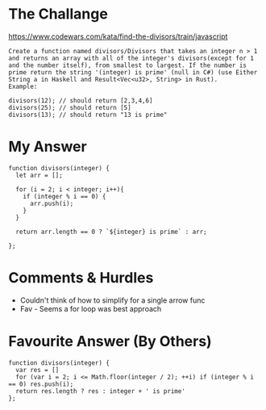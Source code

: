# The Challange

https://www.codewars.com/kata/find-the-divisors/train/javascript

```
Create a function named divisors/Divisors that takes an integer n > 1 and returns an array with all of the integer's divisors(except for 1 and the number itself), from smallest to largest. If the number is prime return the string '(integer) is prime' (null in C#) (use Either String a in Haskell and Result<Vec<u32>, String> in Rust).
Example:

divisors(12); // should return [2,3,4,6]
divisors(25); // should return [5]
divisors(13); // should return "13 is prime"
```

# My Answer

```
function divisors(integer) {
  let arr = [];
  
  for (i = 2; i < integer; i++){
    if (integer % i == 0) {
      arr.push(i);
    }
  }
  
  return arr.length == 0 ? `${integer} is prime` : arr;

};
```

# Comments & Hurdles

* Couldn't think of how to simplify for a single arrow func
* Fav - Seems a for loop was best approach

# Favourite Answer (By Others)
```
function divisors(integer) {
  var res = []
  for (var i = 2; i <= Math.floor(integer / 2); ++i) if (integer % i == 0) res.push(i);
  return res.length ? res : integer + ' is prime'
};
```
